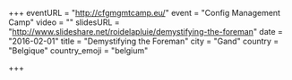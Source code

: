 +++
eventURL = "http://cfgmgmtcamp.eu/"
event = "Config Management Camp"
video = ""
slidesURL = "http://www.slideshare.net/roidelapluie/demystifying-the-foreman"
date = "2016-02-01"
title = "Demystifying the Foreman"
city = "Gand"
country = "Belgique"
country_emoji = "belgium"

+++


